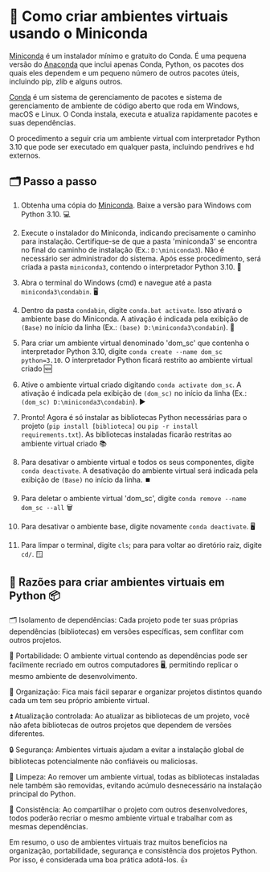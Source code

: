 # 🐍 Como criar ambientes virtuais usando o Miniconda 


[Miniconda](https://docs.conda.io/en/latest/miniconda.html) é um instalador mínimo e gratuito do Conda. É uma pequena versão do [Anaconda](https://www.anaconda.com/about-us) que inclui apenas Conda, Python, os pacotes dos quais eles dependem e um pequeno número de outros pacotes úteis, incluindo pip, zlib e alguns outros.

[Conda](https://docs.conda.io/projects/conda/en/stable/) é um sistema de gerenciamento de pacotes e sistema de gerenciamento de ambiente de código aberto que roda em Windows, macOS e Linux. O Conda instala, executa e atualiza rapidamente pacotes e suas dependências.

O procedimento a seguir cria um ambiente virtual com interpretador Python 3.10 que pode ser executado em qualquer pasta, incluindo pendrives e hd externos.
 
## 🗂️ Passo a passo

1) Obtenha uma cópia do [Miniconda](https://docs.conda.io/en/latest/miniconda.html). Baixe a versão para Windows com Python 3.10. 💻

2) Execute o instalador do Miniconda, indicando precisamente o caminho para instalação. Certifique-se de que a pasta 'miniconda3' se encontra no final do caminho de instalação (Ex.: `D:\miniconda3`). Não é necessário ser administrador do sistema. Após esse procedimento, será criada a pasta `miniconda3`, contendo o interpretador Python 3.10. 📁

3) Abra o terminal do Windows (cmd) e navegue até a pasta `miniconda3\condabin`. 🖥 

4) Dentro da pasta `condabin`, digite `conda.bat activate`. Isso ativará o ambiente base do Miniconda. A ativação é indicada pela exibição de `(Base)` no início da linha (Ex.: `(base) D:\miniconda3\condabin`). 🐍

5) Para criar um ambiente virtual denominado 'dom_sc' que contenha o interpretador Python 3.10, digite `conda create --name dom_sc python=3.10`. O interpretador Python ficará restrito ao ambiente virtual criado 🆕

6) Ative o ambiente virtual criado digitando `conda activate dom_sc`. A ativação é indicada pela exibição de `(dom_sc)` no início da linha (Ex.: `(dom_sc) D:\miniconda3\condabin`). ▶️

7) Pronto! Agora é só instalar as bibliotecas Python necessárias para o projeto (`pip install [biblioteca]` ou `pip -r install requirements.txt`). As bibliotecas instaladas ficarão restritas ao ambiente virtual criado 📚

8) Para desativar o ambiente virtual e todos os seus componentes, digite `conda deactivate`. A desativação do ambiente virtual será indicada pela exibição de `(Base)` no início da linha. ⏹️

9) Para deletar o ambiente virtual 'dom_sc', digite `conda remove --name dom_sc --all` 🗑️

10) Para desativar o ambiente base, digite novamente `conda deactivate`. 🖥️

11) Para limpar o terminal, digite `cls`; para para voltar ao diretório raiz, digite `cd/`. 🪟

## 🐍 Razões para criar ambientes virtuais em Python 📦 

🗂️ Isolamento de dependências: Cada projeto pode ter suas próprias dependências (bibliotecas) em versões específicas, sem conflitar com outros projetos.

🚚 Portabilidade: O ambiente virtual contendo as dependências pode ser facilmente recriado em outros computadores 🖥️, permitindo replicar o mesmo ambiente de desenvolvimento.

📁 Organização: Fica mais fácil separar e organizar projetos distintos quando cada um tem seu próprio ambiente virtual. 

⏫ Atualização controlada: Ao atualizar as bibliotecas de um projeto, você não afeta bibliotecas de outros projetos que dependem de versões diferentes.

🔒 Segurança: Ambientes virtuais ajudam a evitar a instalação global de bibliotecas potencialmente não confiáveis ou maliciosas.

🧹 Limpeza: Ao remover um ambiente virtual, todas as bibliotecas instaladas nele também são removidas, evitando acúmulo desnecessário na instalação principal do Python.

🤝 Consistência: Ao compartilhar o projeto com outros desenvolvedores, todos poderão recriar o mesmo ambiente virtual e trabalhar com as mesmas dependências.

Em resumo, o uso de ambientes virtuais traz muitos benefícios na organização, portabilidade, segurança e consistência dos projetos Python. Por isso, é considerada uma boa prática adotá-los. 👍
